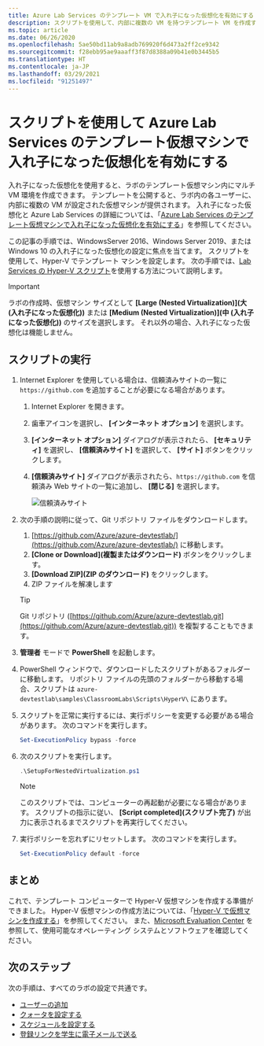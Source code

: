 ```yaml
---
title: Azure Lab Services のテンプレート VM で入れ子になった仮想化を有効にする (スクリプト) | Microsoft Docs
description: スクリプトを使用して、内部に複数の VM を持つテンプレート VM を作成する方法について説明します。  つまり、Azure Lab Services のテンプレート VM で入れ子になった仮想化を有効にします。
ms.topic: article
ms.date: 06/26/2020
ms.openlocfilehash: 5ae50bd11ab9a8adb769920f6d473a2ff2ce9342
ms.sourcegitcommit: f28ebb95ae9aaaff3f87d8388a09b41e0b3445b5
ms.translationtype: HT
ms.contentlocale: ja-JP
ms.lasthandoff: 03/29/2021
ms.locfileid: "91251497"
---
```

# <a name="enable-nested-virtualization-on-a-template-virtual-machine-in-azure-lab-services-using-a-script"></a>スクリプトを使用して Azure Lab Services のテンプレート仮想マシンで入れ子になった仮想化を有効にする

入れ子になった仮想化を使用すると、ラボのテンプレート仮想マシン内にマルチ VM 環境を作成できます。 テンプレートを公開すると、ラボ内の各ユーザーに、内部に複数の VM が設定された仮想マシンが提供されます。  入れ子になった仮想化と Azure Lab Services の詳細については、「[Azure Lab Services のテンプレート仮想マシンで入れ子になった仮想化を有効にする](how-to-enable-nested-virtualization-template-vm.md)」を参照してください。

この記事の手順では、WindowsServer 2016、Windows Server 2019、または Windows 10 の入れ子になった仮想化の設定に焦点を当てます。 スクリプトを使用して、Hyper-V でテンプレート マシンを設定します。  次の手順では、[Lab Services の Hyper-V スクリプト](https://github.com/Azure/azure-devtestlab/tree/master/samples/ClassroomLabs/Scripts/HyperV)を使用する方法について説明します。

>[!IMPORTANT]
>ラボの作成時、仮想マシン サイズとして **[Large (Nested Virtualization)]\(大 (入れ子になった仮想化)\)** または **[Medium (Nested Virtualization)]\(中 (入れ子になった仮想化)\)** のサイズを選択します。  それ以外の場合、入れ子になった仮想化は機能しません。  

## <a name="run-script"></a>スクリプトの実行

1. Internet Explorer を使用している場合は、信頼済みサイトの一覧に `https://github.com` を追加することが必要になる場合があります。
    1. Internet Explorer を開きます。
    1. 歯車アイコンを選択し、 **[インターネット オプション]** を選択します。  
    1. **[インターネット オプション]** ダイアログが表示されたら、 **[セキュリティ]** を選択し、 **[信頼済みサイト]** を選択して、 **[サイト]** ボタンをクリックします。
    1. **[信頼済みサイト]** ダイアログが表示されたら、`https://github.com` を信頼済み Web サイトの一覧に追加し、 **[閉じる]** を選択します。

        ![信頼済みサイト](./media/how-to-enable-nested-virtualization-template-vm-using-script/trusted-sites-dialog.png)
1. 次の手順の説明に従って、Git リポジトリ ファイルをダウンロードします。
    1. [https://github.com/Azure/azure-devtestlab/](https://github.com/Azure/azure-devtestlab/) に移動します。
    1. **[Clone or Download]\(複製またはダウンロード\)** ボタンをクリックします。
    1. **[Download ZIP]\(ZIP のダウンロード\)** をクリックします。
    1. ZIP ファイルを解凍します

    >[!TIP]
    >Git リポジトリ ([https://github.com/Azure/azure-devtestlab.git](https://github.com/Azure/azure-devtestlab.git)) を複製することもできます。

1. **管理者** モードで **PowerShell** を起動します。
1. PowerShell ウィンドウで、ダウンロードしたスクリプトがあるフォルダーに移動します。 リポジトリ ファイルの先頭のフォルダーから移動する場合、スクリプトは `azure-devtestlab\samples\ClassroomLabs\Scripts\HyperV\` にあります。
1. スクリプトを正常に実行するには、実行ポリシーを変更する必要がある場合があります。 次のコマンドを実行します。

    ```powershell
    Set-ExecutionPolicy bypass -force
    ```

1. 次のスクリプトを実行します。

    ```powershell
    .\SetupForNestedVirtualization.ps1
    ```

    > [!NOTE]
    > このスクリプトでは、コンピューターの再起動が必要になる場合があります。 スクリプトの指示に従い、 **[Script completed]\(スクリプト完了\)** が出力に表示されるまでスクリプトを再実行してください。
1. 実行ポリシーを忘れずにリセットします。 次のコマンドを実行します。

    ```powershell
    Set-ExecutionPolicy default -force
    ```

## <a name="conclusion"></a>まとめ

これで、テンプレート コンピューターで Hyper-V 仮想マシンを作成する準備ができました。 Hyper-V 仮想マシンの作成方法については、「[Hyper-V で仮想マシンを作成する](/windows-server/virtualization/hyper-v/get-started/create-a-virtual-machine-in-hyper-v)」を参照してください。 また、[Microsoft Evaluation Center](https://www.microsoft.com/evalcenter/) を参照して、使用可能なオペレーティング システムとソフトウェアを確認してください。  

## <a name="next-steps"></a>次のステップ

次の手順は、すべてのラボの設定で共通です。

- [ユーザーの追加](tutorial-setup-classroom-lab.md#add-users-to-the-lab)
- [クォータを設定する](how-to-configure-student-usage.md#set-quotas-for-users)
- [スケジュールを設定する](tutorial-setup-classroom-lab.md#set-a-schedule-for-the-lab)
- [登録リンクを学生に電子メールで送る](how-to-configure-student-usage.md#send-invitations-to-users)